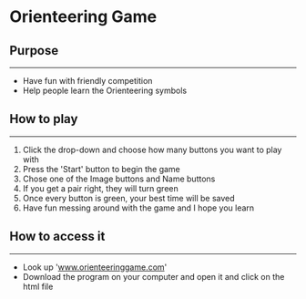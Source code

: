 # Orienteering Game
## Purpose
---
- Have fun with friendly competition
- Help people learn the Orienteering symbols

## How to play
---
1. Click the drop-down and choose how many buttons you want to play with
2. Press the 'Start' button to begin the game
3. Chose one of the Image buttons and Name buttons
4. If you get a pair right, they will turn green
5. Once every button is green, your best time will be saved
6. Have fun messing around with the game and I hope you learn

## How to access it
---
- Look up 'www.orienteeringgame.com'
- Download the program on your computer and open it and click on the html file